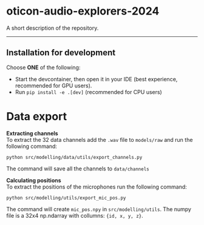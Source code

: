 # oticon-audio-explorers-2024

A short description of the repository.

---

## Installation for development
Choose __**ONE**__ of the following:
- Start the devcontainer, then open it in your IDE (best experience, recommended for GPU users).
- Run `pip install -e .[dev]` (recommended for CPU users)


# Data export

**Extracting channels**  
To extract the 32 data channels add the ``.wav`` file to ``models/raw`` and run the following command:
```
python src/modelling/data/utils/export_channels.py
```
The command will save all the channels to ``data/channels``

**Calculating positions**  
To extract the positions of the microphones run the following command:
```
python src/modelling/utils/export_mic_pos.py
```
The command will create ``mic_pos.npy`` in ``src/modelling/utils``.
The numpy file is a 32x4 np.ndarray with collumns: ``{id, x, y, z}``.